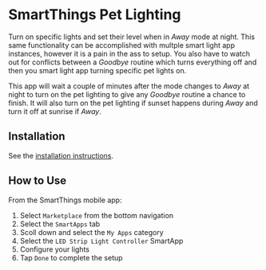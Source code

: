 # SmartThings Pet Lighting

Turn on specific lights and set their level when in _Away_ mode at night. This same functionality can be accomplished with multple smart light app instances, however it is a pain in the ass to setup. You also have to watch out for conflicts between a _Goodbye_ routine which turns everything off and then you smart light app turning specific pet lights on. 

This app will wait a couple of minutes after the mode changes to _Away_ at night to turn on the pet lighting to give any _Goodbye_ routine a chance to finish. It will also turn on the pet lighting if sunset happens during _Away_ and turn it off at sunrise if _Away_.

## Installation

See the [installation instructions](../../../README.md#installation).

## How to Use

From the SmartThings mobile app:

1. Select `Marketplace` from the bottom navigation
2. Select the `SmartApps` tab
3. Scoll down and select the `My Apps` category
4. Select the `LED Strip Light Controller` SmartApp
5. Configure your lights
6. Tap `Done` to complete the setup
